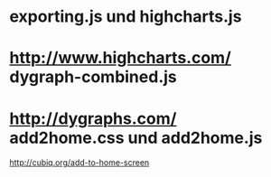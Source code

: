 exporting.js und highcharts.js
============
http://www.highcharts.com/
dygraph-combined.js
============
http://dygraphs.com/
add2home.css und add2home.js
============
http://cubiq.org/add-to-home-screen
